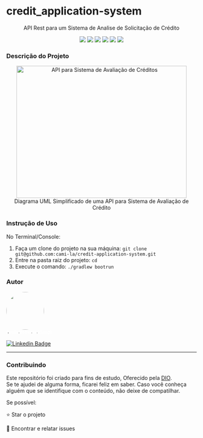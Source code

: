 # credit_application-system

<p align="center">API Rest para um Sistema de Analise de Solicitação de Crédito</p>
<p align="center">
     <a alt="Java">
        <img src="https://img.shields.io/badge/Java-v17-blue.svg" />
    </a>
    <a alt="Kotlin">
        <img src="https://img.shields.io/badge/Kotlin-v1.7.22-purple.svg" />
    </a>
    <a alt="Spring Boot">
        <img src="https://img.shields.io/badge/Spring%20Boot-v3.0.3-brightgreen.svg" />
    </a>
    <a alt="Gradle">
        <img src="https://img.shields.io/badge/Gradle-v7.6-lightgreen.svg" />
    </a>
    <a alt="H2 ">
        <img src="https://img.shields.io/badge/H2-v2.1.214-darkblue.svg" />
    </a>
    <a alt="Flyway">
        <img src="https://img.shields.io/badge/Flyway-v9.5.1-red.svg">
    </a>
</p>

<h3>Descrição do Projeto</h3>

<p align="center">
  <img src="https://i.imgur.com/7phya16.png" height="350" width="450" alt="API para Sistema de Avaliação de Créditos"/><br>
  Diagrama UML Simplificado de uma API para Sistema de Avaliação de Crédito
</p>
</figure>

<h3>Instrução de Uso</h3>
<p>No Terminal/Console:</p>
<ol>
	<li>Faça um clone do projeto na sua máquina: <code>git clone git@github.com:cami-la/credit-application-system.git</code></li>
	<li>Entre na pasta raiz do projeto: <code>cd </code></li> 
	<li>Execute o comando: <code>./gradlew bootrun</code></li>
</ol>





<h3>Autor</h3>

<a href="https://www.linkedin.com/in/paulo-roberto-fullstack/">
 <img style="border-radius: 50%;" src="https://avatars.githubusercontent.com/u/72329991?v=4" width="100px;" alt=""/>
 <br />
 <sub style="color:white"><b>Paulo Roberto (Gasp)</b></sub></a> 




[![Linkedin Badge](https://img.shields.io/badge/-Paulo-blue?style=flat-square&logo=Linkedin&logoColor=white&link=https://www.linkedin.com/in/paulo-roberto-fullstack/)](https://www.linkedin.com/in/paulo-roberto-fullstack/)
<hr>
<h3>Contribuindo</h3>

Este repositório foi criado para fins de estudo, Oferecido pela <a href="">DIO</a>.<br>
Se te ajudei de alguma forma, ficarei feliz em saber. Caso você conheça alguém que se identifique com o conteúdo, não
deixe de compatilhar.


Se possível:

⭐️ Star o projeto

🐛 Encontrar e relatar issues